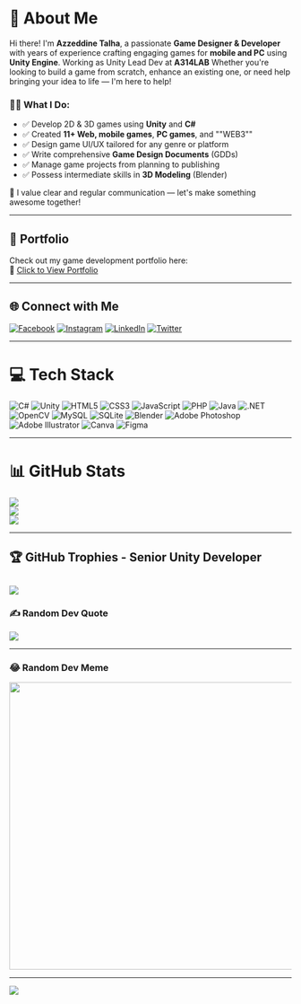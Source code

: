 # 💫 About Me

Hi there! I'm **Azzeddine Talha**, a passionate **Game Designer & Developer** with years of experience crafting engaging games for **mobile and PC** using **Unity Engine**. Working as Unity Lead Dev at **A314LAB** Whether you're looking to build a game from scratch, enhance an existing one, or need help bringing your idea to life — I'm here to help!

### 👨‍💻 What I Do:
- ✅ Develop 2D & 3D games using **Unity** and **C#**
- ✅ Created **11+ Web, mobile games**, **PC games**, and ""WEB3"" 
- ✅ Design game UI/UX tailored for any genre or platform
- ✅ Write comprehensive **Game Design Documents** (GDDs)
- ✅ Manage game projects from planning to publishing
- ✅ Possess intermediate skills in **3D Modeling** (Blender)

💬 I value clear and regular communication — let's make something awesome together!

---

## 📁 Portfolio  
Check out my game development portfolio here:  
🔗 [Click to View Portfolio](https://drive.google.com/file/d/1fWmPiL6D9ja-Y2ARObAVNGUaMxQpr9wi/view?usp=sharing)

---

## 🌐 Connect with Me

[![Facebook](https://img.shields.io/badge/Facebook-%231877F2.svg?logo=Facebook&logoColor=white)](https://facebook.com/Azz.Tlh.1897)
[![Instagram](https://img.shields.io/badge/Instagram-%23E4405F.svg?logo=Instagram&logoColor=white)](https://instagram.com/azzeddine.talha)
[![LinkedIn](https://img.shields.io/badge/LinkedIn-%230077B5.svg?logo=linkedin&logoColor=white)](https://www.linkedin.com/in/azzeddine-talha-796a98254)
[![Twitter](https://img.shields.io/badge/Twitter-%231DA1F2.svg?logo=Twitter&logoColor=white)](https://twitter.com/TalhaAzzeddine)

---

# 💻 Tech Stack

![C#](https://img.shields.io/badge/c%23-%23239120.svg?style=for-the-badge&logo=c-sharp&logoColor=white)
![Unity](https://img.shields.io/badge/unity-%23000000.svg?style=for-the-badge&logo=unity&logoColor=white)
![HTML5](https://img.shields.io/badge/html5-%23E34F26.svg?style=for-the-badge&logo=html5&logoColor=white)
![CSS3](https://img.shields.io/badge/css3-%231572B6.svg?style=for-the-badge&logo=css3&logoColor=white)
![JavaScript](https://img.shields.io/badge/javascript-%23323330.svg?style=for-the-badge&logo=javascript&logoColor=%23F7DF1E)
![PHP](https://img.shields.io/badge/php-%23777BB4.svg?style=for-the-badge&logo=php&logoColor=white)
![Java](https://img.shields.io/badge/java-%23ED8B00.svg?style=for-the-badge&logo=java&logoColor=white)
![.NET](https://img.shields.io/badge/.NET-5C2D91?style=for-the-badge&logo=.net&logoColor=white)
![OpenCV](https://img.shields.io/badge/opencv-%23white.svg?style=for-the-badge&logo=opencv&logoColor=white)
![MySQL](https://img.shields.io/badge/mysql-%2300f.svg?style=for-the-badge&logo=mysql&logoColor=white)
![SQLite](https://img.shields.io/badge/sqlite-%2307405e.svg?style=for-the-badge&logo=sqlite&logoColor=white)
![Blender](https://img.shields.io/badge/blender-%23F5792A.svg?style=for-the-badge&logo=blender&logoColor=white)
![Adobe Photoshop](https://img.shields.io/badge/adobephotoshop-%2331A8FF.svg?style=for-the-badge&logo=adobephotoshop&logoColor=white)
![Adobe Illustrator](https://img.shields.io/badge/adobeillustrator-%23FF9A00.svg?style=for-the-badge&logo=adobeillustrator&logoColor=white)
![Canva](https://img.shields.io/badge/Canva-%2300C4CC.svg?style=for-the-badge&logo=Canva&logoColor=white)
![Figma](https://img.shields.io/badge/figma-%23F24E1E.svg?style=for-the-badge&logo=figma&logoColor=white)

---

# 📊 GitHub Stats

![](https://github-readme-stats.vercel.app/api?username=TalhaAzzeddine&theme=dark&hide_border=false&include_all_commits=true&count_private=true)<br/>
![](https://github-readme-streak-stats.herokuapp.com/?user=TalhaAzzeddine&theme=dark&hide_border=false)<br/>
![](https://github-readme-stats.vercel.app/api/top-langs/?username=TalhaAzzeddine&theme=dark&hide_border=false&include_all_commits=true&count_private=true&layout=compact)

---

## 🏆 GitHub Trophies - Senior Unity Developer  
![](https://github-profile-trophy.vercel.app/?username=TalhaAzzeddine&theme=radical&no-frame=false&no-bg=true&margin-w=4&exclude=Junior%20Developer)
---

### ✍️ Random Dev Quote
![](https://quotes-github-readme.vercel.app/api?type=horizontal&theme=radical)

---

### 😂 Random Dev Meme
<img src="https://meme-api.com/gimme/programmingmemes" width="512px"/>

---

[![](https://visitcount.itsvg.in/api?id=TalhaAzzeddine&icon=0&color=0)](https://visitcount.itsvg.in)

